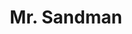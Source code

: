 ---
layout: video
series: Mike and Bootsy
episode: 43
title: Mr. Sandman
permalink: /mike-and-bootsy/episode-43
video_info:
  - youtube;YouTube;YoxgAoFteMk
release_date: 2016-11-11
platforms:
  - Nintendo Entertainment System
short_platforms:
  - NES
thumbnails:
games:
  - Mr. Sandman
current_description: |
  Mike and Bootsy play a Super Mario Bros mod called Mr. Sandman for NES
---